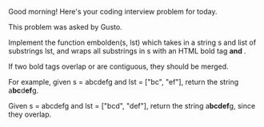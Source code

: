 Good morning! Here's your coding interview problem for today.

This problem was asked by Gusto.

Implement the function embolden(s, lst) which takes in a string s and list of
substrings lst, and wraps all substrings in s with an HTML bold tag <b> and </b>
.

If two bold tags overlap or are contiguous, they should be merged.

For example, given s = abcdefg and lst = ["bc", "ef"], return the string 
a<b>bc</b>d<b>ef</b>g.

Given s = abcdefg and lst = ["bcd", "def"], return the string a<b>bcdef</b>g,
since they overlap.


